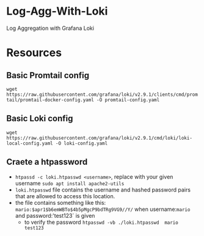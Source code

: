 # Log-Agg-With-Loki

Log Aggregation with Grafana Loki

# Resources

## Basic Promtail config

`wget https://raw.githubusercontent.com/grafana/loki/v2.9.1/clients/cmd/promtail/promtail-docker-config.yaml -O promtail-config.yaml`

## Basic Loki config

`wget https://raw.githubusercontent.com/grafana/loki/v2.9.1/cmd/loki/loki-local-config.yaml -O loki-config.yaml`

## Craete a htpassword

- `htpassd -c loki.htpasswd <username>`, replace with your given username
  `sudo apt install apache2-utils`
- `loki.htpasswd` file contains the username and hashed password pairs that are allowed to access this location.
- the file contains something like this: `mario:$apr1$b6emWBTo$4b5pMgcP9bdTRg9VG9//Y/` when username:`mario` and password:'test123` is given
  - to verify the password `htpasswd -vb ./loki.htpasswd  mario test123`

